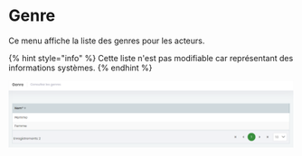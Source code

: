 # Genre

Ce menu affiche la liste des genres pour les acteurs.

{% hint style="info" %}
Cette liste n'est pas modifiable car représentant des informations systèmes.
{% endhint %}

![Liste des genres](<../.gitbook/assets/image (1).png>)

